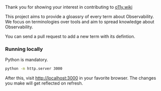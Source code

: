 Thank you for showing your interest in contributing to
[o11y.wiki](https://o11y.wiki)

This project aims to provide a gloassry of every term about Observability. We
focus on terminologies over tools and aim to spread knowledge about
Observability.

You can send a pull request to add a new term with its defintion.

### Running locally

Python is mandatory.

```sh
python -m http.server 3000
```

After this, visit [http://localhost:3000](http://localhost:3000) in your
favorite browser. The changes you make will get reflected on refresh.
